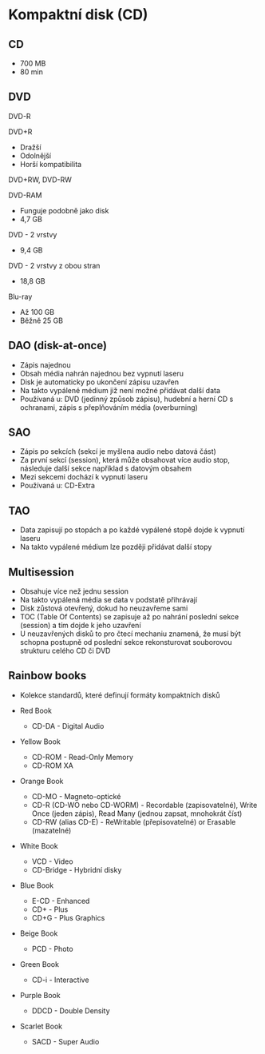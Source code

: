 # Kompaktní disk (CD)
## CD
- 700 MB
- 80 min

## DVD
DVD-R

DVD+R
- Dražší
- Odolnější
- Horší kompatibilita

DVD+RW, DVD-RW

DVD-RAM
- Funguje podobně jako disk
- 4,7 GB

DVD - 2 vrstvy
- 9,4 GB

DVD - 2 vrstvy z obou stran
- 18,8 GB

Blu-ray
- Až 100 GB
- Běžně 25 GB

## DAO (disk-at-once)
- Zápis najednou
- Obsah média nahrán najednou bez vypnutí laseru
- Disk je automaticky po ukončení zápisu uzavřen
- Na takto vypálené médium již není možné přidávat další data
- Používaná u: DVD (jedinný způsob zápisu), hudební a herní CD s ochranami, zápis s přeplňováním média (overburning)

## SAO
- Zápis po sekcích (sekcí je myšlena audio nebo datová část)
- Za první sekcí (session), která může obsahovat více audio stop, následuje další sekce například s datovým obsahem
- Mezi sekcemi dochází k vypnutí laseru
- Používaná u: CD-Extra

## TAO
- Data zapisují po stopách a po každé vypálené stopě dojde k vypnutí laseru
- Na takto vypálené médium lze později přidávat další stopy

## Multisession
- Obsahuje více než jednu session
- Na takto vypálená média se data v podstatě přihrávají
- Disk zůstová otevřený, dokud ho neuzavřeme sami
- TOC (Table Of Contents) se zapisuje až po nahrání poslední sekce (session) a tím dojde k jeho uzavření
- U neuzavřených disků to pro čtecí mechaniu znamená, že musí být schopna postupně od poslední sekce rekonsturovat souborovou strukturu celého CD či DVD

## Rainbow books
- Kolekce standardů, které definují formáty kompaktních disků

- Red Book
  - CD-DA - Digital Audio
- Yellow Book
  - CD-ROM - Read-Only Memory
  - CD-ROM XA
- Orange Book
  - CD-MO - Magneto-optické
  - CD-R (CD-WO nebo CD-WORM) - Recordable (zapisovatelné), Write Once (jeden zápis), Read Many (jednou zapsat, mnohokrát číst)
  - CD-RW (alias CD-E) - ReWritable (přepisovatelné) or Erasable (mazatelné)
- White Book
  - VCD - Video
  - CD-Bridge - Hybridní disky
- Blue Book
  - E-CD - Enhanced
  - CD+ - Plus
  - CD+G - Plus Graphics
- Beige Book
  - PCD - Photo
- Green Book
  - CD-i - Interactive
- Purple Book
  - DDCD - Double Density
- Scarlet Book
  - SACD - Super Audio
